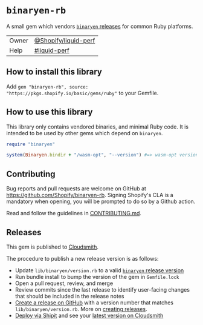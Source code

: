 # `binaryen-rb`

A small gem which vendors [`binaryen` releases][binaryen] for common Ruby platforms.

|       |                                                                      |
| ----- | -------------------------------------------------------------------- |
| Owner | [@Shopify/liquid-perf](https://github.com/orgs/Shopify/teams/liquid-perf)    |
| Help  | [#liquid-perf](https://shopify.slack.com/archives/C03AE40AL1W) |

## How to install this library

Add `gem "binaryen-rb", source: "https://pkgs.shopify.io/basic/gems/ruby"` to your Gemfile.

## How to use this library

This library only contains vendored binaries, and minimal Ruby code. It is
intended to be used by other gems which depend on `binaryen`.

```ruby
require "binaryen"

system(Binaryen.bindir + "/wasm-opt", "--version") #=> wasm-opt version 112 (version_112)
```

## Contributing

Bug reports and pull requests are welcome on GitHub at
https://github.com/Shopify/binaryen-rb. Signing Shopify's CLA is a mandatory
when opening, you will be prompted to do so by a Github action.

Read and follow the guidelines in [CONTRIBUTING.md](https://github.com/Shopify/binaryen-rb/blob/main/CONTRIBUTING.md).

## Releases

This gem is published to [Cloudsmith](https://cloudsmith.io/~shopify/repos/gems/packages).

The procedure to publish a new release version is as follows:

* Update `lib/binaryen/version.rb` to a valid [`binaryen` release version][binaryen]
* Run bundle install to bump the version of the gem in `Gemfile.lock`
* Open a pull request, review, and merge
* Review commits since the last release to identify user-facing changes that should be included in the release notes
* [Create a release on GitHub](https://github.com/Shopify/binaryen-rb/releases/new) with a version number that matches `lib/binaryen/version.rb`. More on [creating releases](https://help.github.com/articles/creating-releases).
* [Deploy via Shipit](https://shipit.shopify.io/shopify/binaryen-rb/cloudsmith) and see your [latest version on Cloudsmith](https://cloudsmith.io/~shopify/repos/gems/packages/detail/ruby/binaryen-rb/latest)


[binaryen]: https://github.com/WebAssembly/binaryen/releases
